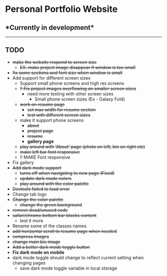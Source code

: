 # Personal Portfolio Website

## \*Currently in development\*

---

## TODO

* ~~make the website respond to screen size~~
  * ~~EX. make project image disappear if window is too small~~
* ~~fix some sections and font size when window is small~~
* Add support for different screen sizes
  * Support small phone screens and high res screens
  * ~~!! Fix project images overflowing on smaller screen sizes~~
    * need more testing with other screen sizes
      * Small phone screen sizes (Ex - Galaxy Fold)
  * ~~work on resume page~~
    * ~~set max width for resume section~~
    * ~~test with different screen sizes~~
  * make it support phone screens
    * ~~about~~
    * ~~project page~~
    * ~~resume~~
    * **gallery page**
  * ~~play around with 'About' page (photo on left, bio on right etc)~~
  * ~~make left bar font responsive~~
  * !! MAKE Font responsive
* Fix gallery
* ~~Add dark mode support~~
  * ~~turns off when navigating to new page (Fixed)~~
  * ~~update dark mode colors~~
  * ~~play around with the color palette~~
* ~~Devtools failed to load error~~
* Change tab logo
* ~~Change the color palette~~
  * ~~change the green background~~
* ~~remove dead/unused code~~
* ~~safari/chrome bottom bar blocks content~~
  * test it more
* Rename some of the classes names
* ~~add horizontal scroll to resume page when needed~~
* ~~compress images~~
* ~~change main bio image~~
* ~~Add a better dark mode toggle button~~
* **Fix dark mode on mobile**
* dark mode toggle should change to reflect current setting when changing pages
  * save dark mode toggle variable in local storage 
